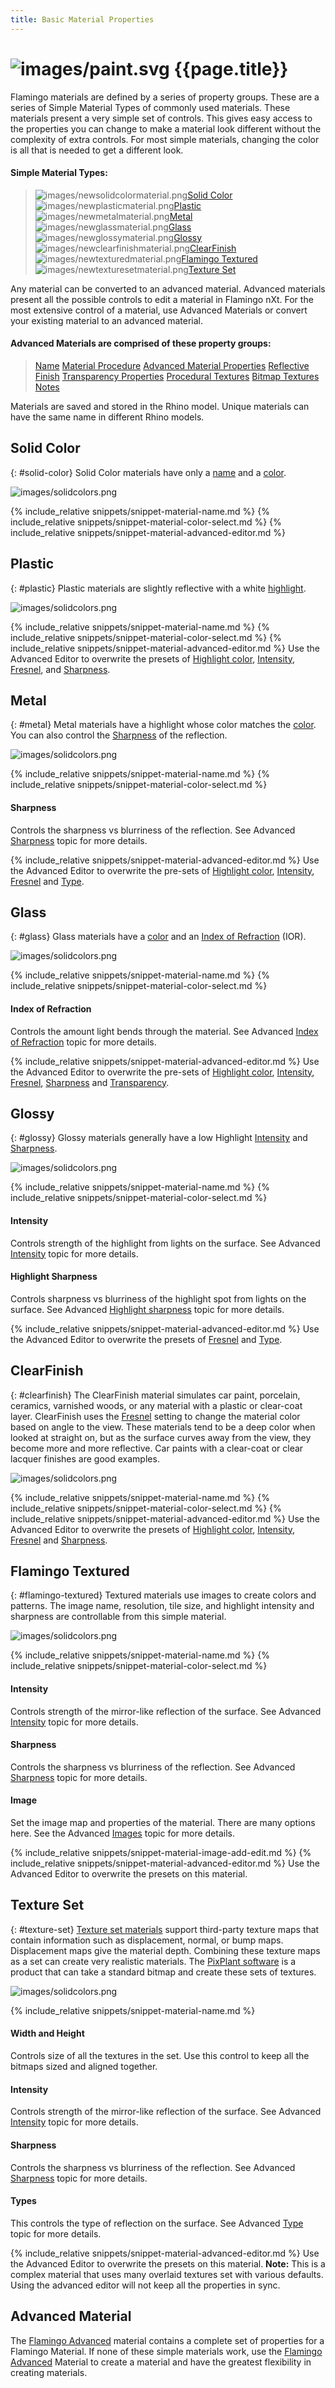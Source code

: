 ```yaml
---
title: Basic Material Properties
---
```

# ![images/paint.svg](images/paint.svg) {{page.title}}
Flamingo materials are defined by a series of property groups. These are a series of Simple Material Types of commonly used materials.  These materials present a very simple set of controls. This gives easy access to the properties you can change to make a material look different without the complexity of extra controls. For most simple materials, changing the color is all that is needed to get a different look.

#### Simple Material Types:

> ![images/newsolidcolormaterial.png](images/newsolidcolormaterial.png)[Solid Color](#solid-color)
> ![images/newplasticmaterial.png](images/newplasticmaterial.png)[Plastic](#plastic)
> ![images/newmetalmaterial.png](images/newmetalmaterial.png)[Metal](#metal)
> ![images/newglassmaterial.png](images/newglassmaterial.png)[Glass](#glass)
> ![images/newglossymaterial.png](images/newglossymaterial.png)[Glossy](#glossy)
> ![images/newclearfinishmaterial.png](images/newclearfinishmaterial.png)[ClearFinish](#clearfinish)
> ![images/newtexturedmaterial.png](images/newtexturedmaterial.png)[Flamingo Textured](#flamingo-textured)
> ![images/newtexturesetmaterial.png](images/newtexturesetmaterial.png)[Texture Set](#texture-set)

Any material can be converted to an advanced material.  Advanced materials present all the possible controls to edit a material in Flamingo nXt.  For the most extensive control of a material, use Advanced Materials or convert your existing material to an advanced material.

#### Advanced Materials are comprised of these property groups:

> [Name](material-type-advanced.html#name)
> [Material Procedure](material-type-advanced.html#procedures)
> [Advanced Material Properties](material-type-advanced.html#advanced-materials-properties)
> [Reflective Finish](material-type-advanced.html#reflective-finish-and-highlight)
> [Transparency Properties](material-type-advanced.html#transparency)
> [Procedural Textures](material-type-advanced.html#bump-patterns)
> [Bitmap Textures](material-type-advanced.html#textures)
> [Notes](material-type-advanced.html#notes)

Materials are saved and stored in the Rhino model. Unique materials can have the same name in different Rhino models.

## Solid Color
{: #solid-color}
Solid Color materials have only a [name](material-type-advanced.html#name) and a [color](material-type-advanced.html#color).

![images/solidcolors.png](images/3-solidcolor.png)

{% include_relative snippets/snippet-material-name.md %}
{% include_relative snippets/snippet-material-color-select.md %}
{% include_relative snippets/snippet-material-advanced-editor.md %}

## Plastic
{: #plastic}
Plastic materials are slightly reflective with a white [highlight](material-type-advanced.html#highlight-color).

![images/solidcolors.png](images/3-plastic.png)

{% include_relative snippets/snippet-material-name.md %}
{% include_relative snippets/snippet-material-color-select.md %}
{% include_relative snippets/snippet-material-advanced-editor.md %} Use the Advanced Editor to overwrite the presets of [Highlight color](material-type-advanced.html#highlight-color), [Intensity](material-type-advanced.html#intensity), [Fresnel](material-type-advanced.html#fresnel), and [Sharpness](material-type-advanced.html#sharpness).

## Metal
{: #metal}
Metal materials have a highlight whose color matches the [color](material-type-advanced.html#color). You can also control the [Sharpness](material-type-advanced.html#sharpness) of the reflection.

![images/solidcolors.png](images/3-metal.png)

{% include_relative snippets/snippet-material-name.md %}
{% include_relative snippets/snippet-material-color-select.md %}
#### Sharpness
Controls the sharpness vs blurriness of the reflection. See Advanced [Sharpness](material-type-advanced.html#sharpness) topic for more details.

{% include_relative snippets/snippet-material-advanced-editor.md %} Use the Advanced Editor to overwrite the pre-sets of [Highlight color](material-type-advanced.html#highlight-color), [Intensity](material-type-advanced.html#intensity), [Fresnel](material-type-advanced.html#fresnel) and [Type](material-type-advanced.html#type).

## Glass
{: #glass}
Glass materials have a [color](material-type-advanced.html#color) and an [Index of Refraction](advanced-material-properties-main.html#index-of-refraction) (IOR).

![images/solidcolors.png](images/3-glass.png)

{% include_relative snippets/snippet-material-name.md %}
{% include_relative snippets/snippet-material-color-select.md %}
#### Index of Refraction
Controls the amount light bends through the material. See Advanced [Index of Refraction](advanced-material-properties-main.html#index-of-refraction) topic for more details.

{% include_relative snippets/snippet-material-advanced-editor.md %} Use the Advanced Editor to overwrite the pre-sets of [Highlight color](material-type-advanced.html#highlight-color), [Intensity](material-type-advanced.html#intensity), [Fresnel](material-type-advanced.html#fresnel), [Sharpness](material-type-advanced.html#sharpness) and [Transparency](material-type-advanced.html#transparency).

## Glossy
{: #glossy}
Glossy materials generally have a low Highlight [Intensity](material-type-advanced.html#intensity) and [Sharpness](material-type-advanced.html#sharpness).

![images/solidcolors.png](images/3-glossy.png)

{% include_relative snippets/snippet-material-name.md %}
{% include_relative snippets/snippet-material-color-select.md %}
#### Intensity
Controls strength of the highlight from lights on the surface. See Advanced [Intensity](material-type-advanced.html#intensity) topic for more details.

#### Highlight Sharpness
Controls sharpness vs blurriness of the highlight spot from lights on the surface. See Advanced [Highlight sharpness](material-type-advanced.html#sharpness) topic for more details.

{% include_relative snippets/snippet-material-advanced-editor.md %} Use the Advanced Editor to overwrite the presets of [Fresnel](material-type-advanced.html#fresnel) and [Type](material-type-advanced.html#type).

## ClearFinish
{: #clearfinish}
The ClearFinish material simulates car paint, porcelain, ceramics, varnished woods, or any material with a plastic or clear-coat layer. ClearFinish uses the [Fresnel](material-type-advanced.html#fresnel) setting to change the material color based on angle to the view. These materials tend to be a deep color when looked at straight on, but as the surface curves away from the view, they become more and more reflective. Car paints with a clear-coat or clear lacquer finishes are good examples.

![images/solidcolors.png](images/3-clearfinish.png)

{% include_relative snippets/snippet-material-name.md %}
{% include_relative snippets/snippet-material-color-select.md %}
{% include_relative snippets/snippet-material-advanced-editor.md %} Use the Advanced Editor to overwrite the presets of [Highlight color](material-type-advanced.html#highlight-color), [Intensity](material-type-advanced.html#intensity), [Fresnel](material-type-advanced.html#fresnel) and [Sharpness](material-type-advanced.html#sharpness).

## Flamingo Textured
{: #flamingo-textured}
Textured materials use images to create colors and patterns. The image name, resolution, tile size, and highlight intensity and sharpness are controllable from this simple material.

![images/solidcolors.png](images/3-texture.png)

{% include_relative snippets/snippet-material-name.md %}
{% include_relative snippets/snippet-material-color-select.md %}
#### Intensity
Controls strength of the mirror-like reflection of the surface. See Advanced [Intensity](material-type-advanced.html#intensity) topic for more details.

#### Sharpness
Controls the sharpness vs blurriness of the reflection. See Advanced [Sharpness](material-type-advanced.html#sharpness) topic for more details.

#### Image
Set the image map and properties of the material. There are many options here. See the Advanced [Images](material-type-advanced.html#texture) topic for more details.

{% include_relative snippets/snippet-material-image-add-edit.md %}
{% include_relative snippets/snippet-material-advanced-editor.md %} Use the Advanced Editor to overwrite the presets on this material.

## Texture Set
{: #texture-set}
[Texture set materials](texture-set-materials.html) support third-party texture maps that contain information such as displacement, normal, or bump maps. Displacement maps give the material depth. Combining these texture maps as a set can create very realistic materials. The [PixPlant software](http://www.pixplant.com/) is a product that can take a standard bitmap and create these sets of textures.
<!-- TODO: This dialog Needs a page.-->
![images/solidcolors.png](images/textureset.png)

{% include_relative snippets/snippet-material-name.md %}
#### Width and Height
Controls size of all the textures in the set.  Use this control to keep all the bitmaps sized and aligned together.

#### Intensity
Controls strength of the mirror-like reflection of the surface. See Advanced [Intensity](material-type-advanced.html#intensity) topic for more details.

#### Sharpness
Controls the sharpness vs blurriness of the reflection. See Advanced [Sharpness](material-type-advanced.html#sharpness) topic for more details.

#### Types
This controls the type of reflection on the surface.  See Advanced [Type](material-type-advanced.html#type) topic for more details.

{% include_relative snippets/snippet-material-advanced-editor.md %} Use the Advanced Editor to overwrite the presets on this material. **Note:** This is a complex material that uses many overlaid textures set with various defaults.  Using the advanced editor will not keep all the properties in sync.

## Advanced Material
The [Flamingo Advanced](material-type-advanced) material contains a complete set of properties for a Flamingo Material.  If none of these simple materials work, use the [Flamingo Advanced](material-type-advanced) Material to create a material and have the greatest flexibility in creating materials.
